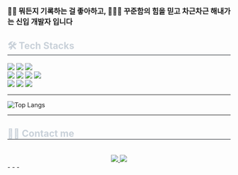 ### ✍🏻 뭐든지 기록하는 걸 좋아하고, 🏃🏻‍♀️ 꾸준함의 힘을 믿고 차근차근 해내가는 신입 개발자 입니다
<h2 style="border-bottom: 1px solid #21262d; color: #c9d1d9;"> 🛠️ Tech Stacks </h2> 
<div>
<img src="https://img.shields.io/badge/Javascript-F7DF1E?style=for-the-badge&logo=Javascript&logoColor=white"/> <img src="https://img.shields.io/badge/TypeScript-3178C6?style=for-the-badge&logo=TypeScript&logoColor=white"/> <img src="https://img.shields.io/badge/React-61DAFB?style=for-the-badge&logo=React&logoColor=white"/> 
<br/>
<img src="https://img.shields.io/badge/Redux-764ABC?style=for-the-badge&logo=Redux&logoColor=white"/> <img src="https://img.shields.io/badge/Next.js-000000?style=for-the-badge&logo=Next.js&logoColor=white"/> <img src="https://img.shields.io/badge/Firebase-FFCA28?style=for-the-badge&logo=firebase&logoColor=white"/> <img src="https://img.shields.io/badge/MUI-007FFF?style=for-the-badge&logo=MUI&logoColor=white"/>
<br/>
<img src="https://img.shields.io/badge/GitHub-181717?style=for-the-badge&logo=GitHub&logoColor=white"/> <img src="https://img.shields.io/badge/Figma-F24E1E?style=for-the-badge&logo=Figma&logoColor=white"/> <img src="https://img.shields.io/badge/Notion-000000?style=for-the-badge&logo=Notion&logoColor=white"/> 
</div>

- - -

![Top Langs](https://github-readme-stats.vercel.app/api/top-langs/?username=Hana-Korea&layout=compact)

- - -
 <h2 style="border-bottom: 1px solid #21262d; color: #c9d1d9;"> 🧑‍💻 Contact me </h2> <br> 
    <div align= "center"> <a href=https://velog.io/@hyeriish> <img src="https://img.shields.io/badge/Velog-20C997?style=for-the-badge&logo=Velog&logoColor=white&link=https://velog.io/@hyeriish"> </a>
         <a href=mailto:hyeriish1@gmail.com> <img src="https://img.shields.io/badge/Gmail-EA4335?style=for-the-badge&logo=Gmail&logoColor=white&link=mailto:hyeriish1@gmail.com"> </a>
          </div> 
- - -


